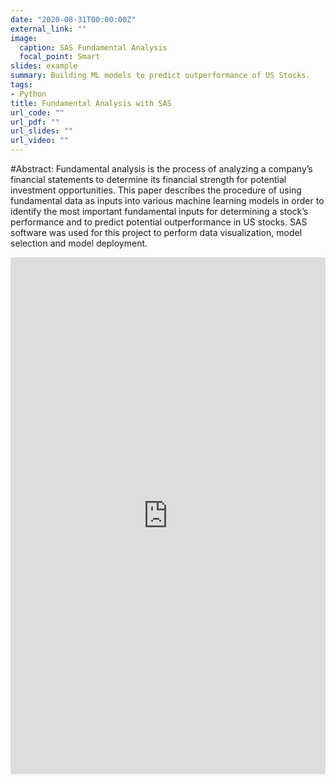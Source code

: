 ```yaml
---
date: "2020-08-31T00:00:00Z"
external_link: ""
image:
  caption: SAS Fundamental Analysis
  focal_point: Smart
slides: example
summary: Building ML models to predict outperformance of US Stocks.
tags:
- Python
title: Fundamental Analysis with SAS
url_code: ""
url_pdf: ""
url_slides: ""
url_video: ""
---
```


#Abstract:
Fundamental analysis is the process of analyzing a company’s financial statements to determine its financial strength for potential investment opportunities. This paper describes the procedure of using fundamental data as inputs into various machine learning models in order to identify the most important fundamental inputs for determining a stock’s performance and to predict potential outperformance in US stocks. SAS software was used for this project to perform data visualization, model selection and model deployment.


<iframe src="https://www.linkedin.com/embed/feed/update/urn:li:ugcPost:6703664053782417408" height="827" width="504" frameborder="0" allowfullscreen="" title="Embedded post"></iframe>